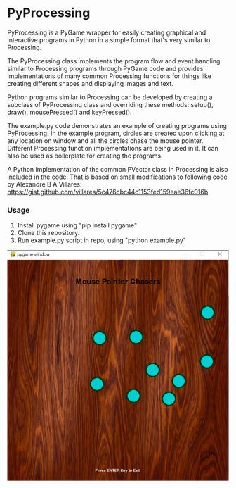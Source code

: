 # PyProcessing
PyProcessing is a PyGame wrapper for easily creating graphical and interactive programs in Python in a simple format that's very similar to Processing. 

The PyProcessing class implements the program flow and event handling similar to Processing programs through PyGame code and provides implementations of many common Processing functions for things like creating different shapes and displaying images and text.

Python programs similar to Processing can be developed by creating a subclass of PyProcessing class and overriding these methods: setup(), draw(), mousePressed() and keyPressed().

The example.py code demonstrates an example of creating programs using PyProcessing. In the example program, circles are created upon clicking at any location on window and all the circles chase the mouse pointer. Different Processing function implementations are being used in it. It can also be used as boilerplate for creating the programs.

A Python implementation of the common PVector class in Processing is also included in the code. That is based on small modifications to following code by Alexandre B A Villares: https://gist.github.com/villares/5c476cbc44c1153fed159eae36fc016b

### Usage
1. Install pygame using "pip install pygame"
2. Clone this repository. 
3. Run example.py script in repo, using "python example.py"


![alt text](https://github.com/imroze/PyProcessing/blob/main/repo_images/pyproc.PNG?raw=true)